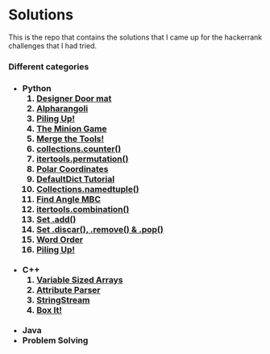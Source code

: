<h1> Solutions </h1>

This is the repo that contains the solutions that I came up for the hackerrank challenges that I had tried. 

<h3> Different categories <h3>
<ul>
    <li> Python <br>
    <ol>
    <li><a href="https://github.com/jatulya/hackerrank/blob/main/python/doormat.py">Designer Door mat</a></li>
    <li><a href="https://github.com/jatulya/hackerrank/blob/main/python/alpharangolipy"> Alpharangoli</a></li>
    <li><a href="https://github.com/jatulya/hackerrank/blob/main/python/piled.py">Piling Up!</a></li>
    <li><a href="https://github.com/jatulya/hackerrank/blob/main/python/miniongame.py"> The Minion Game</a></li>
    <li><a href="https://github.com/jatulya/hackerrank/blob/main/python/mergethetools.py">Merge the Tools!</a></li>
    <li><a href="https://github.com/jatulya/hackerrank/blob/main/python/coll_counter.py"> collections.counter()</a></li>
    <li><a href="https://github.com/jatulya/hackerrank/blob/main/python/permutation.py">itertools.permutation()</a></li>
    <li><a href="https://github.com/jatulya/hackerrank/blob/main/python/topolar.py"> Polar Coordinates </a></li>
    <li><a href="https://github.com/jatulya/hackerrank/blob/main/python/def_dict.py"> DefaultDict Tutorial</a></li>
    <li><a href="https://github.com/jatulya/hackerrank/blob/main/python/namedtuple.py">Collections.namedtuple()</a></li>
    <li><a href="https://github.com/jatulya/hackerrank/blob/main/python/angle.py">Find Angle MBC</a></li>
    <li><a href="https://github.com/jatulya/hackerrank/blob/main/python/combo.py">itertools.combination()</a></li>
    <li><a href="https://github.com/jatulya/hackerrank/blob/main/python/setadd().py">Set .add()</a></li>
    <li><a href="https://github.com/jatulya/hackerrank/blob/main/python/setfnc.py">Set .discar(), .remove() & .pop()</a></li>
    <li><a href="https://github.com/jatulya/hackerrank/blob/main/python/wordCount.py">Word Order</a></li>
    <li><a href="https://github.com/jatulya/hackerrank/blob/main/python/piled.py">Piling Up!</a></li>
    </ol></li><br>
    <li> C++<br>
    <ol>
    <li><a href="https://github.com/jatulya/hackerrank/blob/main/cpp/varArray.cpp">Variable Sized Arrays</a></li>
    <li><a href="https://github.com/jatulya/hackerrank/blob/main/cpp/tags.cpp">Attribute Parser</a></li>
    <li><a href="https://github.com/jatulya/hackerrank/blob/main/cpp/streamclass.cpp">StringStream</a></li>
    <li><a href="https://github.com/jatulya/hackerrank/blob/main/cpp/boxclass.py">Box It!</a></li>
    </ol><br></li>
    <li> Java <br> 
    </li>
    <li> Problem Solving <br> 
    </li>
</ul>
